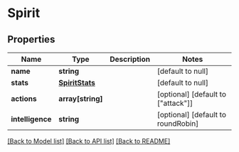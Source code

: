 # Spirit

## Properties
Name | Type | Description | Notes
------------ | ------------- | ------------- | -------------
**name** | **string** |  | [default to null]
**stats** | [**SpiritStats**](SpiritStats.md) |  | [default to null]
**actions** | **array[string]** |  | [optional] [default to ["attack"]]
**intelligence** | **string** |  | [optional] [default to roundRobin]

[[Back to Model list]](../README.md#documentation-for-models) [[Back to API list]](../README.md#documentation-for-api-endpoints) [[Back to README]](../README.md)


